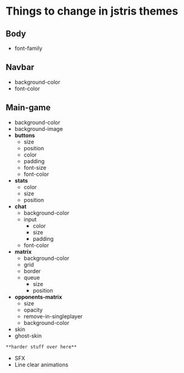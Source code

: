 # Things to change in jstris themes

## Body
- font-family

## Navbar
- background-color
- font-color
## Main-game
- background-color
- background-image
- **buttons**
    - size
    - position
    - color
    - padding
    - font-size
    - font-color     
- **stats**
    - color
    - size
    - position
- **chat**
    - background-color
    - input
        - color
        - size
        - padding
    - font-color
- **matrix**
    - background-color
    - grid
    - border
    - queue
        - size
        - position
- **opponents-matrix**
    - size
    - opacity
    - remove-in-singleplayer
    - background-color
- skin
- ghost-skin
  
``**harder stuff over here**``
- SFX
- Line clear animations